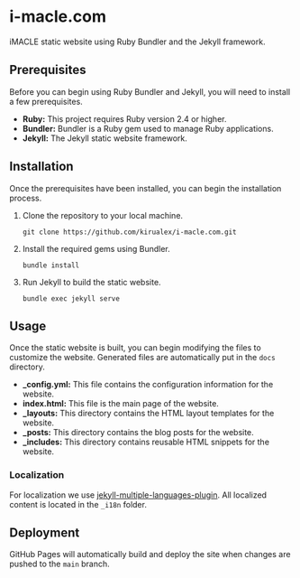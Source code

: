 # i-macle.com

iMACLE static website using Ruby Bundler and the Jekyll framework.

## Prerequisites

Before you can begin using Ruby Bundler and Jekyll, you will need to install a few prerequisites.

* **Ruby:** This project requires Ruby version 2.4 or higher.
* **Bundler:** Bundler is a Ruby gem used to manage Ruby applications.
* **Jekyll:** The Jekyll static website framework.

## Installation

Once the prerequisites have been installed, you can begin the installation process.

1. Clone the repository to your local machine. 
    ```
    git clone https://github.com/kirualex/i-macle.com.git
    ```

2. Install the required gems using Bundler.
    ```
    bundle install
    ```

3. Run Jekyll to build the static website. 
    ```
    bundle exec jekyll serve
    ```

## Usage

Once the static website is built, you can begin modifying the files to customize the website.
Generated files are automatically put in the `docs` directory.

* **_config.yml:** This file contains the configuration information for the website.
* **index.html:** This file is the main page of the website.
* **_layouts:** This directory contains the HTML layout templates for the website.
* **_posts:** This directory contains the blog posts for the website.
* **_includes:** This directory contains reusable HTML snippets for the website.

### Localization

For localization we use [jekyll-multiple-languages-plugin](https://github.com/kurtsson/jekyll-multiple-languages-plugin).
All localized content is located in the `_i18n` folder.

## Deployment

GitHub Pages will automatically build and deploy the site when changes are pushed to the `main` branch.
